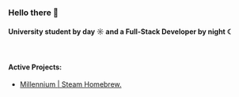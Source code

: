 ### Hello there 👋

#### University student by day ☼ and a Full-Stack Developer by night ☾
<br>

#### Active Projects:
- [Millennium | Steam Homebrew.](https://github.com/SteamClientHomebrew/Millennium)
